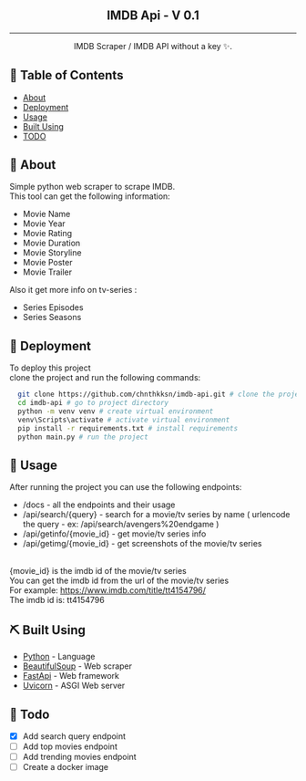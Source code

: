 <br>
<h2 align="center">IMDB Api - V 0.1</h2>

---

<p align="center"> IMDB Scraper / IMDB API without a key ✨.
    <br> 
</p>

## 📝 Table of Contents

- [About](#about)
- [Deployment](#deployment)
- [Usage](#usage)
- [Built Using](#built_using)
- [TODO](#todo)

## 🧐 About <a name = "about"></a>

Simple python web scraper to scrape IMDB. <br>
This tool can get the following information:

- Movie Name
- Movie Year
- Movie Rating
- Movie Duration
- Movie Storyline
- Movie Poster
- Movie Trailer

Also it get more info on tv-series :

- Series Episodes
- Series Seasons


## 🚀 Deployment <a name = "deployment"></a>

To deploy this project <br>
clone the project and run the following commands:

```bash
  git clone https://github.com/chnthkksn/imdb-api.git # clone the project
  cd imdb-api # go to project directory
  python -m venv venv # create virtual environment
  venv\Scripts\activate # activate virtual environment
  pip install -r requirements.txt # install requirements
  python main.py # run the project
```

## 🎈 Usage <a name="usage"></a>

After running the project you can use the following endpoints: <br>

- /docs - all the endpoints and their usage
- /api/search/{query} - search for a movie/tv series by name ( urlencode the query - ex: /api/search/avengers%20endgame )
- /api/getinfo/{movie_id} - get movie/tv series info
- /api/getimg/{movie_id} - get screenshots of the movie/tv series

<br>{movie_id} is the imdb id of the movie/tv series <br>
You can get the imdb id from the url of the movie/tv series <br>
For example: https://www.imdb.com/title/tt4154796/ <br>
The imdb id is: tt4154796 <br>


## ⛏️ Built Using <a name = "built_using"></a>

- [Python](https://www.python.org/) - Language
- [BeautifulSoup](https://www.crummy.com/software/BeautifulSoup/bs4/doc/) - Web scraper
- [FastApi](https://fastapi.tiangolo.com/) - Web framework
- [Uvicorn](https://www.uvicorn.org/) - ASGI Web server

## 📝 Todo <a name = "todo"></a>

- [x] Add search query endpoint
- [ ] Add top movies endpoint
- [ ] Add trending movies endpoint
- [ ] Create a docker image